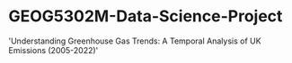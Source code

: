 # GEOG5302M-Data-Science-Project
'Understanding Greenhouse Gas Trends: A Temporal Analysis of UK Emissions (2005-2022)'
